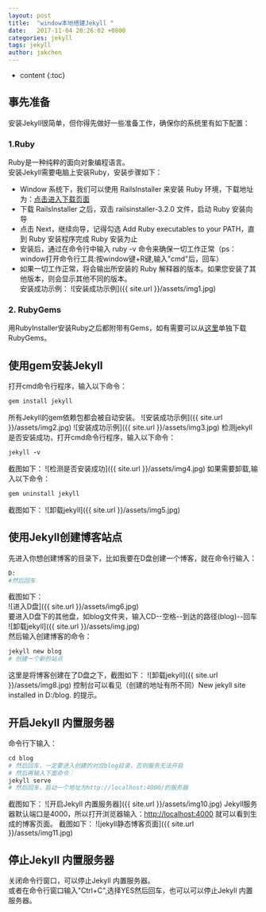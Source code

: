```yaml
---
layout: post
title:  "window本地搭建Jekyll "
date:   2017-11-04 20:26:02 +0800
categories: jekyll
tags: jekyll
author: jakchen
---
```

* content
{:toc}
## 事先准备

安装Jekyll很简单，但你得先做好一些准备工作，确保你的系统里有如下配置：




### 1.Ruby<br/>
Ruby是一种纯粹的面向对象编程语言。<br/>
安装Jekyll需要电脑上安装Ruby，安装步骤如下：<br/>
 - Window 系统下，我们可以使用 RailsInstaller 来安装 Ruby 环境，下载地址为：[点击进入下载页面][1]
- 下载 RailsInstaller 之后，双击 railsinstaller-3.2.0 文件，启动 Ruby 安装向导
- 点击 Next，继续向导，记得勾选 Add Ruby executables to your PATH，直到 Ruby 安装程序完成 Ruby 安装为止
- 安装后，通过在命令行中输入  ruby -v 命令来确保一切工作正常（ps：window打开命令行工具:按window键+R键,输入"cmd"后，回车）
- 如果一切工作正常，将会输出所安装的 Ruby 解释器的版本。如果您安装了其他版本，则会显示其他不同的版本。<br/>
安装成功示例：
![安装成功示例]({{ site.url }}/assets/img1.jpg)

### 2. RubyGems

用RubyInstaller安装Ruby之后都附带有Gems，如有需要可以从[这里][2]单独下载RubyGems。

## 使用gem安装Jekyll

打开cmd命令行程序，输入以下命令：<br/>
```ruby
gem install jekyll
```
所有Jekyll的gem依赖包都会被自动安装。
![安装成功示例]({{ site.url }}/assets/img2.jpg)
![安装成功示例]({{ site.url }}/assets/img3.jpg)
检测jekyll是否安装成功，打开cmd命令行程序，输入以下命令：
```ruby
jekyll -v
```
截图如下：
![检测是否安装成功]({{ site.url }}/assets/img4.jpg)
如果需要卸载,输入以下命令：
```ruby
gem uninstall jekyll
```
截图如下：
![卸载jekyll]({{ site.url }}/assets/img5.jpg)

## 使用Jekyll创建博客站点
先进入你想创建博客的目录下，比如我要在D盘创建一个博客，就在命令行输入：
```ruby
D:
#然后回车
```
截图如下：<br/>
![进入D盘]({{ site.url }}/assets/img6.jpg)<br/>
要进入D盘下的其他盘，如blog文件夹，输入CD--空格--到达的路径(blog)--回车
![卸载jekyll]({{ site.url }}/assets/img.jpg)<br/>
然后输入创建博客的命令：
```ruby
jekyll new blog
# 创建一个新的站点
```
这里是将博客创建在了D盘之下，截图如下：
![卸载jekyll]({{ site.url }}/assets/img8.jpg)
控制台可以看见（创建的地址有所不同）New jekyll site installed in D:/blog. 的提示。

## 开启Jekyll 内置服务器
命令行下输入：
```ruby
cd blog
# 然后回车，一定要进入创建的对应blog目录，否则服务无法开启
# 然后再输入下面命令：
jekyll serve
# 然后回车，启动一个地址为http://localhost:4000/的服务器
```
截图如下：
![开启Jekyll 内置服务器]({{ site.url }}/assets/img10.jpg)
Jekyll服务器默认端口是4000，所以打开浏览器输入：[http://localhost:4000][3] 就可以看到生成的博客页面。
截图如下：
![jekyll静态博客页面]({{ site.url }}/assets/img11.jpg)

## 停止Jekyll 内置服务器
关闭命令行窗口，可以停止Jekyll 内置服务器。<br/>或者在命令行窗口输入"Ctrl+C",选择YES然后回车，也可以可以停止Jekyll 内置服务器。

  [1]: http://railsinstaller.org/en
  [2]: https://rubygems.org/pages/download
  [3]:http://localhost:4000
